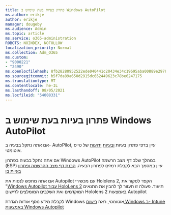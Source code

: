 ```yaml
---
title: פתרון בעיות בעת שימוש ב Windows AutoPilot
ms.author: erikje
author: erikje
manager: dougeby
ms.audience: Admin
ms.topic: article
ms.service: o365-administration
ROBOTS: NOINDEX, NOFOLLOW
localization_priority: Normal
ms.collection: Adm_O365
ms.custom:
- "9000221"
- "2490"
ms.openlocfilehash: 8fb28280952522ede040441c20434e34c19695aba00889e2978ed98ef1544819
ms.sourcegitcommit: b5f7da89a650d2915dc652449623c78be6247175
ms.translationtype: MT
ms.contentlocale: he-IL
ms.lasthandoff: 08/05/2021
ms.locfileid: "54008331"
---
```

# <a name="troubleshoot-issues-when-using-windows-autopilot"></a>פתרון בעיות בעת שימוש ב Windows AutoPilot

אם אתה נתקל בבעיה ב- AutoPilot, עיין בדפי פתרון בעיות [ובעיות](https://docs.microsoft.com/windows/deployment/windows-autopilot/troubleshooting) [ידועות](https://docs.microsoft.com/windows/deployment/windows-autopilot/known-issues) של טייס אוטומטי.

אם אתה נתקל בבעיה בפתרון Windows AutoPilot במהלך שלב דף מצב הרשמה (ESP) עיין במסמך הבא לקבלת רמזים לפתרון הבעיה. [הבנת דף מצב ההרשמה ופתרון בעיות בו](https://docs.microsoft.com/troubleshoot/mem/intune/understand-troubleshoot-esp)

אם אתה מחפש לנסות את Autopilot עם מכשירי Hololens 2, הקפד לסקור את "[Windows Autopilot עבור HoloLens 2](https://docs.microsoft.com/hololens/hololens2-autopilot) תיעוד. פעולה זו תעזור לך להבין את התנאים המוקדמים ואת השלבים המומלצים לרישום Hololens 2 באמצעות Autopilot  

לקבלת מידע נוסף אודות הגדרת Windows אוטומטי, ראה [רישום Windows ב- Intune באמצעות Windows Autopilot](https://docs.microsoft.com/intune/enrollment/enrollment-autopilot)